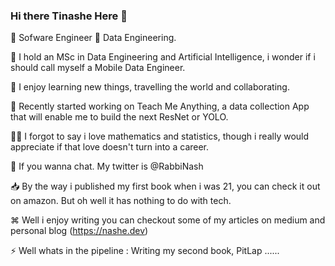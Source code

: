 ### Hi there Tinashe Here 👋

<!--
**RabbiNash/RabbiNash** is a ✨ _special_ ✨ repository because its `README.md` (this file) appears on your GitHub profile. -->

📝 Sofware Engineer 💙 Data Engineering.

📖 I hold an MSc in Data Engineering and Artificial Intelligence, i wonder if i should call myself a Mobile Data Engineer.

🌱 I enjoy learning new things, travelling the world and collaborating.

🔭 Recently started working on Teach Me Anything, a data collection App that will enable me to build the next ResNet or YOLO.

✍🏾 I forgot to say i love mathematics and statistics, though i really would appreciate if that love doesn't turn into a career.

💬  If you wanna chat. My twitter is @RabbiNash

📥 By the way i published my first book when i was 21, you can check it out on amazon. But oh well it has nothing to do with tech.

⌘ Well i enjoy writing you can checkout some of my articles on medium and personal blog (https://nashe.dev)

⚡️ Well whats in the pipeline :  Writing my second book, PitLap ......
